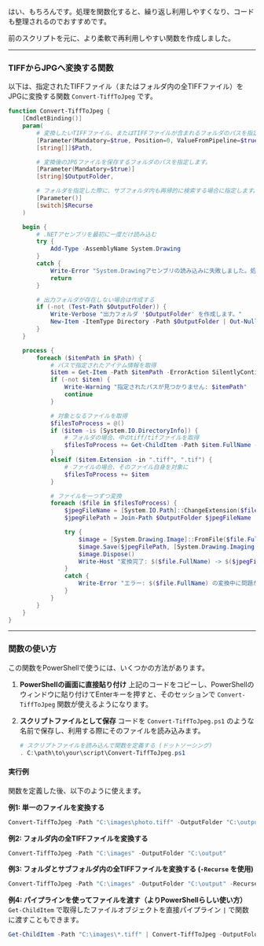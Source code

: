 はい、もちろんです。処理を関数化すると、繰り返し利用しやすくなり、コードも整理されるのでおすすめです。

前のスクリプトを元に、より柔軟で再利用しやすい関数を作成しました。

-----

### TIFFからJPGへ変換する関数

以下は、指定されたTIFFファイル（またはフォルダ内の全TIFFファイル）をJPGに変換する関数 `Convert-TiffToJpeg` です。

```powershell
function Convert-TiffToJpeg {
    [CmdletBinding()]
    param(
        # 変換したいTIFFファイル、またはTIFFファイルが含まれるフォルダのパスを指定します。
        [Parameter(Mandatory=$true, Position=0, ValueFromPipeline=$true)]
        [string[]]$Path,

        # 変換後のJPGファイルを保存するフォルダのパスを指定します。
        [Parameter(Mandatory=$true)]
        [string]$OutputFolder,

        # フォルダを指定した際に、サブフォルダ内も再帰的に検索する場合に指定します。
        [Parameter()]
        [switch]$Recurse
    )

    begin {
        # .NETアセンブリを最初に一度だけ読み込む
        try {
            Add-Type -AssemblyName System.Drawing
        }
        catch {
            Write-Error "System.Drawingアセンブリの読み込みに失敗しました。処理を続行できません。"
            return
        }

        # 出力フォルダが存在しない場合は作成する
        if (-not (Test-Path $OutputFolder)) {
            Write-Verbose "出力フォルダ '$OutputFolder' を作成します。"
            New-Item -ItemType Directory -Path $OutputFolder | Out-Null
        }
    }

    process {
        foreach ($itemPath in $Path) {
            # パスで指定されたアイテム情報を取得
            $item = Get-Item -Path $itemPath -ErrorAction SilentlyContinue
            if (-not $item) {
                Write-Warning "指定されたパスが見つかりません: $itemPath"
                continue
            }

            # 対象となるファイルを取得
            $filesToProcess = @()
            if ($item -is [System.IO.DirectoryInfo]) {
                # フォルダの場合、中のtiff/tifファイルを取得
                $filesToProcess += Get-ChildItem -Path $item.FullName -Include "*.tiff", "*.tif" -Recurse:$Recurse
            }
            elseif ($item.Extension -in ".tiff", ".tif") {
                # ファイルの場合、そのファイル自身を対象に
                $filesToProcess += $item
            }

            # ファイルを一つずつ変換
            foreach ($file in $filesToProcess) {
                $jpegFileName = [System.IO.Path]::ChangeExtension($file.Name, ".jpg")
                $jpegFilePath = Join-Path $OutputFolder $jpegFileName

                try {
                    $image = [System.Drawing.Image]::FromFile($file.FullName)
                    $image.Save($jpegFilePath, [System.Drawing.Imaging.ImageFormat]::Jpeg)
                    $image.Dispose()
                    Write-Host "変換完了: $($file.FullName) -> $($jpegFilePath)"
                }
                catch {
                    Write-Error "エラー: $($file.FullName) の変換中に問題が発生しました。 - $($_.Exception.Message)"
                }
            }
        }
    }
}
```

-----

### 関数の使い方

この関数をPowerShellで使うには、いくつかの方法があります。

1.  **PowerShellの画面に直接貼り付け**
    上記のコードをコピーし、PowerShellのウィンドウに貼り付けてEnterキーを押すと、そのセッションで `Convert-TiffToJpeg` 関数が使えるようになります。

2.  **スクリプトファイルとして保存**
    コードを `Convert-TiffToJpeg.ps1` のような名前で保存し、利用する際にそのファイルを読み込みます。

    ```powershell
    # スクリプトファイルを読み込んで関数を定義する (ドットソーシング)
    . C:\path\to\your\script\Convert-TiffToJpeg.ps1
    ```

#### 実行例

関数を定義した後、以下のように使えます。

**例1: 単一のファイルを変換する**

```powershell
Convert-TiffToJpeg -Path "C:\images\photo.tiff" -OutputFolder "C:\output"
```

**例2: フォルダ内の全TIFFファイルを変換する**

```powershell
Convert-TiffToJpeg -Path "C:\images" -OutputFolder "C:\output"
```

**例3: フォルダとサブフォルダ内の全TIFFファイルを変換する (`-Recurse` を使用)**

```powershell
Convert-TiffToJpeg -Path "C:\images" -OutputFolder "C:\output" -Recurse
```

**例4: パイプラインを使ってファイルを渡す（よりPowerShellらしい使い方）**
`Get-ChildItem` で取得したファイルオブジェクトを直接パイプライン `|` で関数に渡すこともできます。

```powershell
Get-ChildItem -Path "C:\images\*.tiff" | Convert-TiffToJpeg -OutputFolder "C:\output"
```
